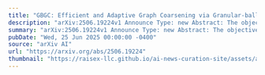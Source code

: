 ```yaml
---
title: "GBGC: Efficient and Adaptive Graph Coarsening via Granular-ball Computing"
description: "arXiv:2506.19224v1 Announce Type: new Abstract: The objective of graph coarsening is to generate smaller, more manageable graphs while preserving key information of the original graph. Previous work were mainly based on the perspective of spectrum-preserving, using some predefined coarsening rules to make the eigenvalues of the Laplacian matrix of the original graph and the coarsened graph match as much as possible. However, they largely overlooked the fact that the original graph is composed of subregions at different levels of granularity, where highly connected and similar nodes should be more inclined to be aggregated together as nodes in the coarsened graph. By combining the multi-granularity characteristics of the graph structure, we can generate coarsened graph at the optimal granularity. To this end, inspired by the application of granular-ball computing in multi-granularity, we propose a new multi-granularity, efficient, and adaptive coarsening method via granular-ball (GBGC), which significantly improves the coarsening results and efficiency. Specifically, GBGC introduces an adaptive granular-ball graph refinement mechanism, which adaptively splits the original graph from coarse to fine into granular-balls of different sizes and optimal granularity, and constructs the coarsened graph using these granular-balls as supernodes. In addition, compared with other state-of-the-art graph coarsening methods, the processing speed of this method can be increased by tens to hundreds of times and has lower time complexity. The accuracy of GBGC is almost always higher than that of the original graph due to the good robustness and generalization of the granular-ball computing, so it has the potential to become a standard graph data preprocessing method."
summary: "arXiv:2506.19224v1 Announce Type: new Abstract: The objective of graph coarsening is to generate smaller, more manageable graphs while preserving key information of the original graph. Previous work were mainly based on the perspective of spectrum-preserving, using some predefined coarsening rules to make the eigenvalues of the Laplacian matrix of the original graph and the coarsened graph match as much as possible. However, they largely overlooked the fact that the original graph is composed of subregions at different levels of granularity, where highly connected and similar nodes should be more inclined to be aggregated together as nodes in the coarsened graph. By combining the multi-granularity characteristics of the graph structure, we can generate coarsened graph at the optimal granularity. To this end, inspired by the application of granular-ball computing in multi-granularity, we propose a new multi-granularity, efficient, and adaptive coarsening method via granular-ball (GBGC), which significantly improves the coarsening results and efficiency. Specifically, GBGC introduces an adaptive granular-ball graph refinement mechanism, which adaptively splits the original graph from coarse to fine into granular-balls of different sizes and optimal granularity, and constructs the coarsened graph using these granular-balls as supernodes. In addition, compared with other state-of-the-art graph coarsening methods, the processing speed of this method can be increased by tens to hundreds of times and has lower time complexity. The accuracy of GBGC is almost always higher than that of the original graph due to the good robustness and generalization of the granular-ball computing, so it has the potential to become a standard graph data preprocessing method."
pubDate: "Wed, 25 Jun 2025 00:00:00 -0400"
source: "arXiv AI"
url: "https://arxiv.org/abs/2506.19224"
thumbnail: "https://raisex-llc.github.io/ai-news-curation-site/assets/arxiv.png"
---
```


